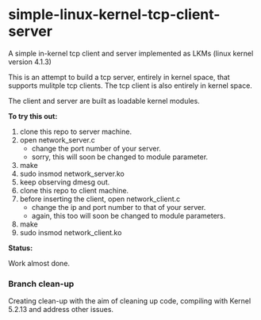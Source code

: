# simple-linux-kernel-tcp-client-server
A simple in-kernel tcp client and server implemented as LKMs (linux kernel
version 4.1.3)

This is an attempt to build a tcp server, entirely in kernel space, that supports mulitple tcp clients. The tcp client is also entirely in kernel space.

The client and server are built as loadable kernel modules.

**To try this out:**

1. clone this repo to server machine.
2. open network_server.c 
    * change the port number of your server.
    * sorry, this will soon be changed to module parameter.
3. make
4. sudo insmod network_server.ko
5. keep observing dmesg out.
6. clone this repo to client machine.
7. before inserting the client, open network_client.c
    * change the ip and port number to that of your server.
    * again, this too will soon be changed to module parameters.
8. make 
9. sudo insmod  network_client.ko

**Status:**

Work almost done.

### Branch clean-up

Creating clean-up with the aim of cleaning up code, compiling with Kernel 5.2.13 and address other issues.



